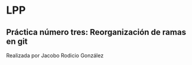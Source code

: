 # LPP
## Práctica número tres: Reorganización de ramas en git

Realizada por Jacobo Rodicio González